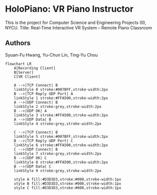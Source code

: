 # HoloPiano: VR Piano Instructor
This is the project for Computer Science and Engineering Projects (II), NYCU.
Title: Real-Time Interactive VR System – Remote Piano Classroom 

## Authors
Syuan-Fu Hwang, Yu-Chun Lin, Ting-Yu Chou


```mermaid
flowchart LR
    A[Recording Client]
    B[Server]
    C[VR Client]

    A -->|TCP Connect| B
    linkStyle 0 stroke:#007BFF,stroke-width:2px
    B -->|TCP Reply UDP Port| A
    linkStyle 1 stroke:#FFA500,stroke-width:2px
    A -->|UDP Connect| B
    linkStyle 2 stroke:grey,stroke-width:2px
    B -->|UDP OK| A
    linkStyle 3 stroke:#FFA500,stroke-width:2px
    A -->|UDP Data| B
    linkStyle 4 stroke:grey,stroke-width:2px

    C -->|TCP Connect| B
    linkStyle 5 stroke:#007BFF,stroke-width:2px
    B -->|TCP Reply UDP Port| C
    linkStyle 6 stroke:#FFA500,stroke-width:2px
    C -->|UDP Connect| B
    linkStyle 7 stroke:grey,stroke-width:2px
    B -->|UDP OK| C
    linkStyle 8 stroke:#FFA500,stroke-width:2px
    B -->|UDP Data| C
    linkStyle 9 stroke:grey,stroke-width:2px

    style A fill:#D3D3D3,stroke:#000,stroke-width:1px
    style B fill:#D3D3D3,stroke:#000,stroke-width:1px
    style C fill:#D3D3D3,stroke:#000,stroke-width:1px
```
